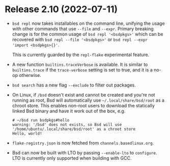 # Release 2.10 (2022-07-11)

* `bsd repl` now takes installables on the command line, unifying the usage
  with other commands that use `--file` and `--expr`. Primary breaking change
  is for the common usage of `bsd repl '<bsdpkgs>'` which can be recovered with
  `bsd repl --file '<bsdpkgs>'` or `bsd repl --expr 'import <bsdpkgs>{}'`.

  This is currently guarded by the `repl-flake` experimental feature.

* A new function `builtins.traceVerbose` is available. It is similar
  to `builtins.trace` if the `trace-verbose` setting is set to true,
  and it is a no-op otherwise.

* `bsd search` has a new flag `--exclude` to filter out packages.

* On Linux, if `/bsd` doesn't exist and cannot be created and you're
  not running as root, Bsd will automatically use
  `~/.local/share/bsd/root` as a chroot store. This enables non-root
  users to download the statically linked Bsd binary and have it work
  out of the box, e.g.

  ```
  # ~/bsd run bsdpkgs#hello
  warning: '/bsd' does not exists, so Bsd will use '/home/ubuntu/.local/share/bsd/root' as a chroot store
  Hello, world!
  ```

* `flake-registry.json` is now fetched from `channels.basedlinux.org`.

* Bsd can now be built with LTO by passing `--enable-lto` to `configure`.
  LTO is currently only supported when building with GCC.
